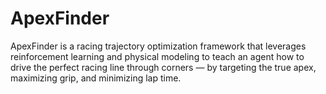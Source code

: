 # ApexFinder
ApexFinder is a racing trajectory optimization framework that leverages reinforcement learning and physical modeling to teach an agent how to drive the perfect racing line through corners — by targeting the true apex, maximizing grip, and minimizing lap time.

